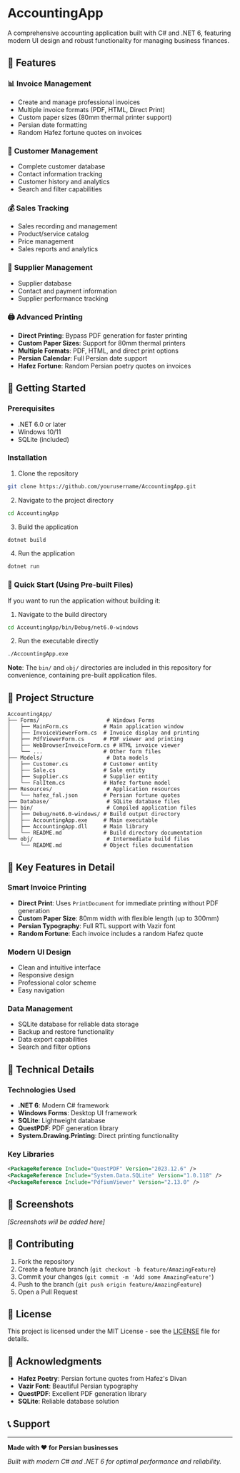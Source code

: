 # AccountingApp

A comprehensive accounting application built with C# and .NET 6, featuring modern UI design and robust functionality for managing business finances.

## 🌟 Features

### 📊 **Invoice Management**
- Create and manage professional invoices
- Multiple invoice formats (PDF, HTML, Direct Print)
- Custom paper sizes (80mm thermal printer support)
- Persian date formatting
- Random Hafez fortune quotes on invoices

### 👥 **Customer Management**
- Complete customer database
- Contact information tracking
- Customer history and analytics
- Search and filter capabilities

### 💰 **Sales Tracking**
- Sales recording and management
- Product/service catalog
- Price management
- Sales reports and analytics

### 🏢 **Supplier Management**
- Supplier database
- Contact and payment information
- Supplier performance tracking

### 🖨️ **Advanced Printing**
- **Direct Printing**: Bypass PDF generation for faster printing
- **Custom Paper Sizes**: Support for 80mm thermal printers
- **Multiple Formats**: PDF, HTML, and direct print options
- **Persian Calendar**: Full Persian date support
- **Hafez Fortune**: Random Persian poetry quotes on invoices

## 🚀 Getting Started

### Prerequisites
- .NET 6.0 or later
- Windows 10/11
- SQLite (included)

### Installation
1. Clone the repository
```bash
git clone https://github.com/yourusername/AccountingApp.git
```

2. Navigate to the project directory
```bash
cd AccountingApp
```

3. Build the application
```bash
dotnet build
```

4. Run the application
```bash
dotnet run
```

### 🚀 Quick Start (Using Pre-built Files)

If you want to run the application without building it:

1. Navigate to the build directory
```bash
cd AccountingApp/bin/Debug/net6.0-windows
```

2. Run the executable directly
```bash
./AccountingApp.exe
```

**Note**: The `bin/` and `obj/` directories are included in this repository for convenience, containing pre-built application files.

## 📁 Project Structure

```
AccountingApp/
├── Forms/                     # Windows Forms
│   ├── MainForm.cs           # Main application window
│   ├── InvoiceViewerForm.cs  # Invoice display and printing
│   ├── PdfViewerForm.cs      # PDF viewer and printing
│   ├── WebBrowserInvoiceForm.cs # HTML invoice viewer
│   └── ...                   # Other form files
├── Models/                    # Data models
│   ├── Customer.cs           # Customer entity
│   ├── Sale.cs               # Sale entity
│   ├── Supplier.cs           # Supplier entity
│   └── FalItem.cs            # Hafez fortune model
├── Resources/                 # Application resources
│   └── hafez_fal.json        # Persian fortune quotes
├── Database/                  # SQLite database files
├── bin/                       # Compiled application files
│   ├── Debug/net6.0-windows/ # Build output directory
│   ├── AccountingApp.exe     # Main executable
│   ├── AccountingApp.dll     # Main library
│   └── README.md             # Build directory documentation
└── obj/                       # Intermediate build files
    └── README.md             # Object files documentation
```

## 🎨 Key Features in Detail

### **Smart Invoice Printing**
- **Direct Print**: Uses `PrintDocument` for immediate printing without PDF generation
- **Custom Paper Size**: 80mm width with flexible length (up to 300mm)
- **Persian Typography**: Full RTL support with Vazir font
- **Random Fortune**: Each invoice includes a random Hafez quote

### **Modern UI Design**
- Clean and intuitive interface
- Responsive design
- Professional color scheme
- Easy navigation

### **Data Management**
- SQLite database for reliable data storage
- Backup and restore functionality
- Data export capabilities
- Search and filter options

## 🔧 Technical Details

### **Technologies Used**
- **.NET 6**: Modern C# framework
- **Windows Forms**: Desktop UI framework
- **SQLite**: Lightweight database
- **QuestPDF**: PDF generation library
- **System.Drawing.Printing**: Direct printing functionality

### **Key Libraries**
```xml
<PackageReference Include="QuestPDF" Version="2023.12.6" />
<PackageReference Include="System.Data.SQLite" Version="1.0.118" />
<PackageReference Include="PdfiumViewer" Version="2.13.0" />
```

## 📸 Screenshots

*[Screenshots will be added here]*

## 🤝 Contributing

1. Fork the repository
2. Create a feature branch (`git checkout -b feature/AmazingFeature`)
3. Commit your changes (`git commit -m 'Add some AmazingFeature'`)
4. Push to the branch (`git push origin feature/AmazingFeature`)
5. Open a Pull Request

## 📝 License

This project is licensed under the MIT License - see the [LICENSE](LICENSE) file for details.

## 🙏 Acknowledgments

- **Hafez Poetry**: Persian fortune quotes from Hafez's Divan
- **Vazir Font**: Beautiful Persian typography
- **QuestPDF**: Excellent PDF generation library
- **SQLite**: Reliable database solution

## 📞 Support



---

**Made with ❤️ for Persian businesses**

*Built with modern C# and .NET 6 for optimal performance and reliability.* 